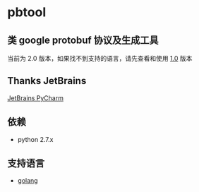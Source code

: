 # pbtool

## 类 google protobuf 协议及生成工具
当前为 2.0 版本，如果找不到支持的语言，请先查看和使用 [1.0](https://github.com/mirahs/pbtool/tree/1.0) 版本

## Thanks JetBrains
[JetBrains PyCharm](https://www.jetbrains.com/?from=pbtool)

## 依赖
* python 2.7.x

## 支持语言
* [golang](examples/golang)

